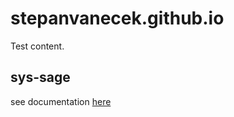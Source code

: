 # stepanvanecek.github.io

Test content.

## sys-sage
see documentation [here](sys-sage/html/main.html)
